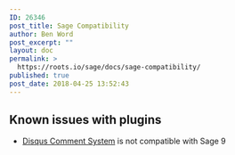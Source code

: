 ```yaml
---
ID: 26346
post_title: Sage Compatibility
author: Ben Word
post_excerpt: ""
layout: doc
permalink: >
  https://roots.io/sage/docs/sage-compatibility/
published: true
post_date: 2018-04-25 13:52:43
---
```

## Known issues with plugins

* [Disqus Comment System](https://github.com/roots/sage/issues/2035#issuecomment-369673419) is not compatible with Sage 9